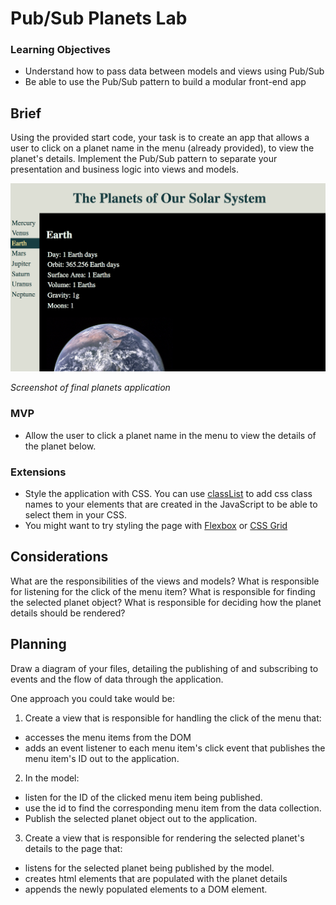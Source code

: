 # Pub/Sub Planets Lab

### Learning Objectives

- Understand how to pass data between models and views using Pub/Sub
- Be able to use the Pub/Sub pattern to build a modular front-end app

## Brief

Using the provided start code, your task is to create an app that allows a user to click on a planet name in the menu (already provided), to view the planet's details. Implement the Pub/Sub pattern to separate your presentation and business logic into views and models.

![Images or digram](images/planets_screenshot.png)

*Screenshot of final planets application*

### MVP

- Allow the user to click a planet name in the menu to view the details of the planet below.

### Extensions

- Style the application with CSS. You can use [classList](https://developer.mozilla.org/en-US/docs/Web/API/Element/classList) to add css class names to your elements that are created in the JavaScript to be able to select them in your CSS.
- You might want to try styling the page with [Flexbox](https://css-tricks.com/snippets/css/a-guide-to-flexbox/) or [CSS Grid](https://css-tricks.com/snippets/css/complete-guide-grid/)

## Considerations

What are the responsibilities of the views and models? What is responsible for listening for the click of the menu item? What is responsible for finding the selected planet object? What is responsible for deciding how the planet details should be rendered?

## Planning

Draw a diagram of your files, detailing the publishing of and subscribing to events and the flow of data through the application.

One approach you could take would be:
1. Create a view that is responsible for handling the click of the menu that:
  - accesses the menu items from the DOM
  - adds an event listener to each menu item's click event that publishes the menu item's ID out to the application.
2. In the model:
  - listen for the ID of the clicked menu item being published.
  - use the id to find the corresponding menu item from the data collection.
  - Publish the selected planet object out to the application.
3. Create a view that is responsible for rendering the selected planet's details to the page that:
  - listens for the selected planet being published by the model.
  - creates html elements that are populated with the planet details
  - appends the newly populated elements to a DOM element.
